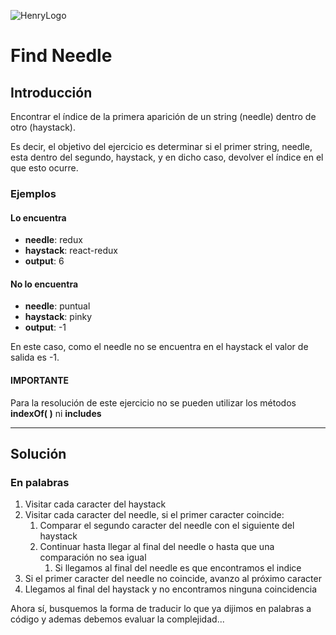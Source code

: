 ![HenryLogo](https://d31uz8lwfmyn8g.cloudfront.net/Assets/logo-henry-white-lg.png)

# Find Needle

## Introducción

Encontrar el índice de la primera aparición de un string (needle) dentro de otro (haystack).

Es decir, el objetivo del ejercicio es determinar si el primer string, needle, esta dentro del segundo, haystack, y en dicho caso, devolver el índice en el que esto ocurre.

### Ejemplos

#### Lo encuentra

- **needle**: redux
- **haystack**: react-redux
- **output**: 6

#### No lo encuentra

- **needle**: puntual
- **haystack**: pinky
- **output**: -1

En este caso, como el needle no se encuentra en el haystack el valor de salida es -1.

#### IMPORTANTE

Para la resolución de este ejercicio no se pueden utilizar los métodos **indexOf( )** ni **includes**

---

## Solución

### En palabras

1. Visitar cada caracter del haystack
2. Visitar cada caracter del needle, si el primer caracter coincide:  
    1. Comparar el segundo caracter del needle con el siguiente del haystack
    2. Continuar hasta llegar al final del needle o hasta que una comparación no sea igual
        1. Si llegamos al final del needle es que encontramos el indice
3. Si el primer caracter del needle no coincide, avanzo al próximo caracter
4. Llegamos al final del haystack y no encontramos ninguna coincidencia

Ahora sí, busquemos la forma de traducir lo que ya dijimos en palabras a código y ademas debemos evaluar la complejidad...
